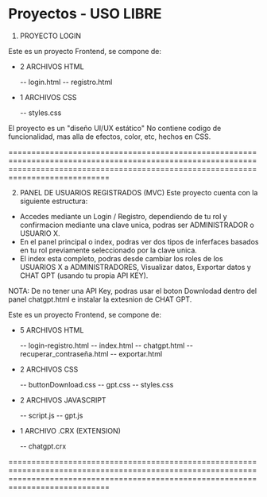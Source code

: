 # Proyectos - USO LIBRE

1. PROYECTO LOGIN

Este es un proyecto Frontend, se compone de:
- 2 ARCHIVOS HTML
  
  -- login.html
  -- registro.html
  
- 1 ARCHIVOS CSS
  
  -- styles.css
  
El proyecto es un "diseño UI/UX estático"
No contiene codigo de funcionalidad, mas alla de efectos, color, etc, hechos en CSS.

========================================================================================================================================================================================

2. PANEL DE USUARIOS REGISTRADOS (MVC)
Este proyecto cuenta con la siguiente estructura:
- Accedes mediante un Login / Registro, dependiendo de tu rol y confirmacion mediante una clave unica, podras ser ADMINISTRADOR o USUARIO X.
- En el panel principal o index, podras ver dos tipos de inferfaces basados en tu rol previamente seleccionado por la clave unica.
- El index esta completo, podras desde cambiar los roles de los USUARIOS X a ADMINISTRADORES, Visualizar datos, Exportar datos y CHAT GPT (usando tu propia API KEY).

NOTA: De no tener una API Key, podras usar el boton Downlodad dentro del panel chatgpt.html e instalar la extesnion de CHAT GPT.

Este es un proyecto Frontend, se compone de:

- 5 ARCHIVOS HTML
  
  -- login-registro.html
  -- index.html
  -- chatgpt.html
  -- recuperar_contraseña.html
  -- exportar.html

- 2 ARCHIVOS CSS

  -- buttonDownload.css
  -- gpt.css
  -- styles.css

- 2 ARCHIVOS JAVASCRIPT
  
  -- script.js
  -- gpt.js

- 1 ARCHIVO .CRX (EXTENSION)

  -- chatgpt.crx
  
========================================================================================================================================================================================
